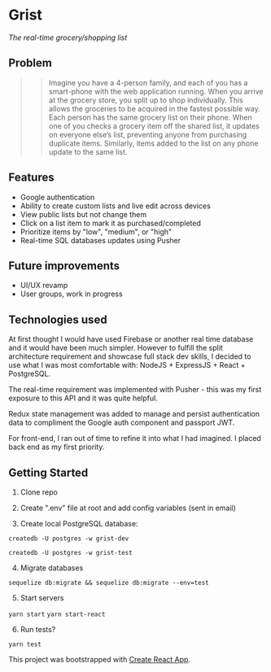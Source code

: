 # Grist
*The real-time grocery/shopping list*

## Problem
>> Imagine you have a 4-person family, and each of you has a smart-phone with the web application running. When you arrive at the grocery store, you split up to shop individually. This allows the groceries to be acquired in the fastest possible way. Each person has the same grocery list on their phone. When one of you checks a grocery item off the shared list, it updates on everyone else’s list, preventing anyone from purchasing duplicate items. Similarly, items added to the list on any phone update to the same list.

## Features

* Google authentication  
* Ability to create custom lists and live edit across devices
* View public lists but not change them
* Click on a list item to mark it as purchased/completed
* Prioritize items by "low", "medium", or "high"
* Real-time SQL databases updates using Pusher

## Future improvements

* UI/UX revamp
* User groups, work in progress

## Technologies used

At first thought I would have used Firebase or another real time database and it would have been much simpler. However to fulfill the split architecture requirement and showcase full stack dev skills, I decided to use what I was most comfortable with: NodeJS + ExpressJS + React + PostgreSQL.

The real-time requirement was implemented with Pusher - this was my first exposure to this API and it was quite helpful.

Redux state management was added to manage and persist authentication data to compliment the Google auth component and passport JWT.

For front-end, I ran out of time to refine it into what I had imagined. I placed back end as my first priority.



## Getting Started

1. Clone repo

2. Create ".env" file at root and add config variables (sent in email)

3. Create local PostgreSQL database:

`createdb -U postgres -w grist-dev`

`createdb -U postgres -w grist-test`

4. Migrate databases

`sequelize db:migrate && sequelize db:migrate --env=test`

5. Start servers

`yarn start`
`yarn start-react`

6. Run tests?

`yarn test`


This project was bootstrapped with [Create React App](https://github.com/facebook/create-react-app).

